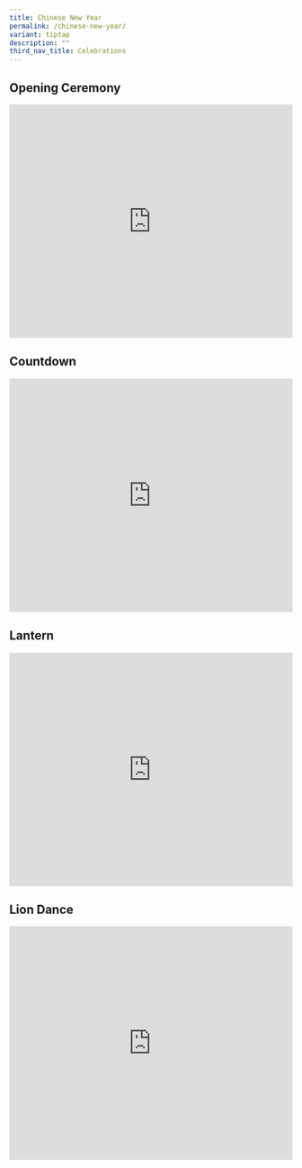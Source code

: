 ```yaml
---
title: Chinese New Year
permalink: /chinese-new-year/
variant: tiptap
description: ""
third_nav_title: Celebrations
---
```

<h2>Opening Ceremony</h2>
<div class="iframe-wrapper">
<iframe height="415" width="100%" allowfullscreen="true" frameborder="0" src="https://docs.google.com/presentation/d/1SXOeymLVam5OxFeOSt1JsVXlB9cWqYzk9AThlwQp7MY/embed?start=true&amp;loop=true&amp;delayms=2000"></iframe>
</div>
<h2>Countdown</h2>
<div class="iframe-wrapper">
<iframe height="415" width="100%" allowfullscreen="true" frameborder="0" src="https://docs.google.com/presentation/d/1HHi9E7Z-qdwraIpP92gLeaMNUEPej6NNUL_LTY6Ctu0/embed?start=true&amp;loop=true&amp;delayms=3000"></iframe>
</div>
<h2>Lantern</h2>
<div class="iframe-wrapper">
<iframe height="415" width="100%" allowfullscreen="true" frameborder="0" src="https://docs.google.com/presentation/d/1xXL21RXzpKqHkEMYOehfmViNQHM0GV7QNrqSibdt5mo/embed?start=true&amp;loop=true&amp;delayms=3000"></iframe>
</div>
<h2>Lion Dance</h2>
<div class="iframe-wrapper">
<iframe height="415" width="100%" allowfullscreen="true" frameborder="0" src="https://docs.google.com/presentation/d/1bqSr305nZOv-f8OIbCk5wcs0pGi9L-SrujXLxJfOgL0/embed?start=true&amp;loop=true&amp;delayms=3000"></iframe>
</div>
<p></p>